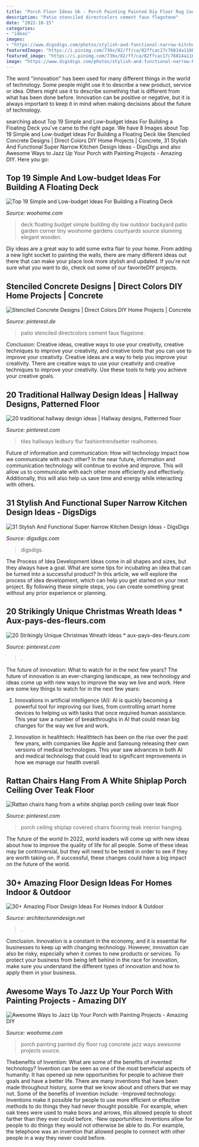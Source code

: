 ```yaml
---
title: "Porch Floor Ideas Uk - Porch Painting Painted Diy Floor Rug Concrete Jazz Ways Awesome Projects Source"
description: "Patio stenciled directcolors cement faux flagstone"
date: "2022-10-15"
categories:
- "ideas"
images:
- "https://www.digsdigs.com/photos/stylish-and-functional-narrow-kitchen-design-ideas-3-554x860.jpg"
featuredImage: "https://i.pinimg.com/736x/82/ff/ca/82ffcac17c76814a116b17ad2719c438.jpg"
featured_image: "https://i.pinimg.com/736x/82/ff/ca/82ffcac17c76814a116b17ad2719c438.jpg"
image: "https://www.digsdigs.com/photos/stylish-and-functional-narrow-kitchen-design-ideas-3-554x860.jpg"
---
```



The word "innovation" has been used for many different things in the world of technology. Some people might use it to describe a new product, service or idea. Others might use it to describe something that is different from what has been done before. Innovation can be positive or negative, but it is always important to keep it in mind when making decisions about the future of technology.

	

		
searching about Top 19 Simple and Low-budget Ideas For Building a Floating Deck you've came to the right page. We have 8 Images about Top 19 Simple and Low-budget Ideas For Building a Floating Deck like Stenciled Concrete Designs | Direct Colors DIY Home Projects | Concrete, 31 Stylish And Functional Super Narrow Kitchen Design Ideas - DigsDigs and also Awesome Ways to Jazz Up Your Porch with Painting Projects - Amazing DIY. Here you go:
		
    
## Top 19 Simple And Low-budget Ideas For Building A Floating Deck

<img loading=lazy src="http://www.woohome.com/wp-content/uploads/2016/04/DIY-Floating-Deck-Woohome-3.jpg" onerror="this.onerror=null;this.src='https://tse4.mm.bing.net/th?id=OIP.y4SyKD3W4qLm5XvtS7LBSwHaLI&amp;pid=15.1';" alt="Top 19 Simple and Low-budget Ideas For Building a Floating Deck">

_Source: woohome.com_

>deck floating budget simple building diy low outdoor backyard patio garden corner tiny woohome gardens courtyards source stunning elegant wooden. 

	

Diy ideas are a great way to add some extra flair to your home. From adding a new light socket to painting the walls, there are many different ideas out there that can make your place look more stylish and updated. If you're not sure what you want to do, check out some of our favoriteDIY projects.

    
## Stenciled Concrete Designs | Direct Colors DIY Home Projects | Concrete

<img loading=lazy src="https://i.pinimg.com/736x/bc/54/95/bc5495262b4d646a3d29f95b77151b97.jpg" onerror="this.onerror=null;this.src='https://tse1.mm.bing.net/th?id=OIP.cEJy3zYnbhIyfpPrsihfGgHaJ3&amp;pid=15.1';" alt="Stenciled Concrete Designs | Direct Colors DIY Home Projects | Concrete">

_Source: pinterest.de_

>patio stenciled directcolors cement faux flagstone. 

	

Conclusion: Creative ideas, creative ways to use your creativity, creative techniques to improve your creativity, and creative tools that you can use to improve your creativity.
Creative ideas are a way to help you improve your creativity. There are creative ways to use your creativity and creative techniques to improve your creativity. Use these tools to help you achieve your creative goals.

    
## 20 Traditional Hallway Design Ideas | Hallway Designs, Patterned Floor

<img loading=lazy src="https://i.pinimg.com/736x/82/ff/ca/82ffcac17c76814a116b17ad2719c438.jpg" onerror="this.onerror=null;this.src='https://tse4.mm.bing.net/th?id=OIP.QJrm5Ivb3JZkI1bzffAUVQHaKC&amp;pid=15.1';" alt="20 traditional hallway design ideas | Hallway designs, Patterned floor">

_Source: pinterest.com_

>tiles hallways ledbury flur fashiontrendsetter realhomes. 

	

Future of information and communication: How will technology impact how we communicate with each other?
In the near future, information and communication technology will continue to evolve and improve. This will allow us to communicate with each other more efficiently and effectively. Additionally, this will also help us save time and energy while interacting with others.

    
## 31 Stylish And Functional Super Narrow Kitchen Design Ideas - DigsDigs

<img loading=lazy src="https://www.digsdigs.com/photos/stylish-and-functional-narrow-kitchen-design-ideas-3-554x860.jpg" onerror="this.onerror=null;this.src='https://tse4.mm.bing.net/th?id=OIP.M05utjgZ46rXi9ry05EfJAHaLf&amp;pid=15.1';" alt="31 Stylish And Functional Super Narrow Kitchen Design Ideas - DigsDigs">

_Source: digsdigs.com_

>digsdigs. 

	

The Process of Idea Development
Ideas come in all shapes and sizes, but they always have a goal. What are some tips for incubating an idea that can be turned into a successful product? 
In this article, we will explore the process of idea development, which can help you get started on your next project. By following these simple steps, you can create something great without any prior experience or planning.

    
## 20 Strikingly Unique Christmas Wreath Ideas * Aux-pays-des-fleurs.com

<img loading=lazy src="https://i.pinimg.com/736x/24/9b/29/249b29236d4371292f8fe4d5d0c66452.jpg" onerror="this.onerror=null;this.src='https://tse4.mm.bing.net/th?id=OIP.tnkqT0focenekl-43oyn6AHaLF&amp;pid=15.1';" alt="20 Strikingly Unique Christmas Wreath Ideas * aux-pays-des-fleurs.com">

_Source: pinterest.com_

>. 

	

The future of innovation: What to watch for in the next few years?
The future of innovation is an ever-changing landscape, as new technology and ideas come up with new ways to improve the way we live and work. Here are some key things to watch for in the next few years: 
1. Innovations in artificial intelligence (AI): AI is quickly becoming a powerful tool for improving our lives, from controlling smart home devices to helping us with tasks that once required human assistance. This year saw a number of breakthroughs in AI that could mean big changes for the way we live and work. 

2. Innovation in healthtech: Healthtech has been on the rise over the past few years, with companies like Apple and Samsung releasing their own versions of medical technologies. This year saw advances in both AI and medical technology that could lead to significant improvements in how we manage our health overall. 


    
## Rattan Chairs Hang From A White Shiplap Porch Ceiling Over Teak Floor

<img loading=lazy src="https://i.pinimg.com/736x/30/3e/19/303e1972f81cd5773a0a6fd0de89bb6f.jpg" onerror="this.onerror=null;this.src='https://tse2.mm.bing.net/th?id=OIP.49JhMXjfdcYvpk8kkOjj5QHaLH&amp;pid=15.1';" alt="Rattan chairs hang from a white shiplap porch ceiling over teak floor">

_Source: pinterest.com_

>porch ceiling shiplap covered chairs flooring teak interior hanging. 

	

The future of the world
In 2022, world leaders will come up with new ideas about how to improve the quality of life for all people. Some of these ideas may be controversial, but they will need to be tested in order to see if they are worth taking on. If successful, these changes could have a big impact on the future of the world.

    
## 30+ Amazing Floor Design Ideas For Homes Indoor &amp; Outdoor

<img loading=lazy src="https://cdn.architecturendesign.net/wp-content/uploads/2015/08/AD-Indoor-Outdoor-Floor-Design-Ideas-21.jpg" onerror="this.onerror=null;this.src='https://tse2.mm.bing.net/th?id=OIP.K8DN2tCv0pbdZ-JeeS_u-gHaLH&amp;pid=15.1';" alt="30+ Amazing Floor Design Ideas For Homes Indoor &amp; Outdoor">

_Source: architecturendesign.net_

>. 

	

Conclusion.
Innovation is a constant in the economy, and it is essential for businesses to keep up with changing technology. However, innovation can also be risky, especially when it comes to new products or services. To protect your business from being left behind in the race for innovation, make sure you understand the different types of innovation and how to apply them in your business.

    
## Awesome Ways To Jazz Up Your Porch With Painting Projects - Amazing DIY

<img loading=lazy src="https://www.woohome.com/wp-content/uploads/2017/04/painted-porch-floor-6.jpg" onerror="this.onerror=null;this.src='https://tse1.mm.bing.net/th?id=OIP.7Mkpw1KbIBayhlfbeHhM8QHaLJ&amp;pid=15.1';" alt="Awesome Ways to Jazz Up Your Porch with Painting Projects - Amazing DIY">

_Source: woohome.com_

>porch painting painted diy floor rug concrete jazz ways awesome projects source. 

	

Thebenefits of Invention: What are some of the benefits of invented technology?
Invention can be seen as one of the most beneficial aspects of humanity. It has opened up new opportunities for people to achieve their goals and have a better life. There are many inventions that have been made throughout history, some that we know about and others that we may not. Some of the benefits of invention include: 
-Improved technology: Inventions make it possible for people to use more efficient or effective methods to do things they had never thought possible. For example, when oak trees were used to make bows and arrows, this allowed people to shoot farther than they ever could before. 
-New opportunities: Inventions allow for people to do things they would not otherwise be able to do. For example, the telephone was an invention that allowed people to connect with other people in a way they never could before.

